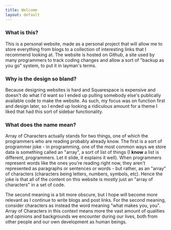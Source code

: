 ```yaml
---
title: Welcome
layout: default
---
```


### What is this?

This is a personal website, made as a personal project that will allow me to store everything from blogs to a collection of interesting links that I recommend looking at.  The website is hosted on Github, a site used by many programmers to track coding changes and allow a sort of "backup as you go" system, to put it in layman's terms.

### Why is the design so bland?

Because designing websites is hard and Squarespace is expensive and doesn't do what I'd want so I ended up pulling somebody else's publically available code to make the website.  As such, my focus was on function first and design later, so I ended up looking a ridiculous amount for a theme I liked that had this sort of sidebar functionality.

### What does the name mean?

Array of Characters actually stands for two things, one of which the programmers who are reading probably already know.  The first is a sort of programmer joke - in programming, one of the most common ways we store data is something called an "array", a sort of list of things (I **know** a list is different, programmers.  Let it slide, it explains it well).  When programmers represent words like the ones you're reading right now, they aren't represented as paragraphs or sentences or words - but rather, as an "array" of characters (characters being letters, numbers, symbols, etc).  Hence the joke is that all of the content on this website is mostly just an "array of characters" in a set of code.

The second meaning is a bit more obscure, but I hope will become more relevant as I continue to write blogs and post links.  For the second meaning, consider characters as instead the word meaning "what makes you, you".  Array of Characters in this context means more the vast amount of qualities and opinions and backgrounds we encounter during our lives, both from other people and our own development as human beings.